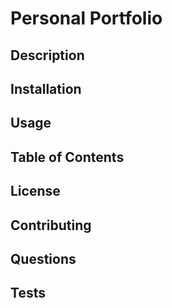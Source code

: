 # Personal Portfolio
## Description
## Installation
## Usage
## Table of Contents
## License
## Contributing
## Questions
## Tests
